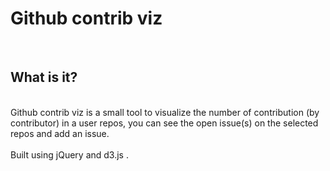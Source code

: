 <h1>Github contrib viz</h1>
<br>
<h2>What is it?</h2>
<br>
Github contrib viz is a small tool to visualize the number of contribution (by contributor) in a user repos, you can see the open issue(s) on the selected repos and add an issue. <br>
<br>
Built using jQuery and d3.js .<br>
<br>
<br>
